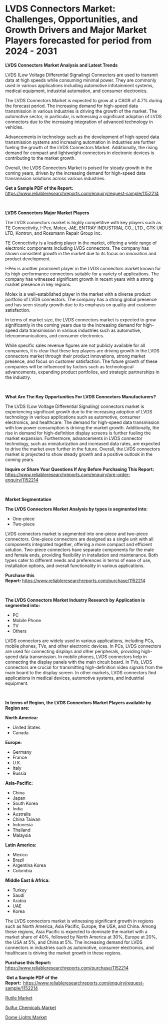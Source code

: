 <p><h1>LVDS Connectors Market: Challenges, Opportunities, and Growth Drivers and Major Market Players forecasted for period from 2024 - 2031</h1></p><p><strong>LVDS Connectors Market Analysis and Latest Trends</strong></p>
<p><p>LVDS (Low Voltage Differential Signaling) Connectors are used to transmit data at high speeds while consuming minimal power. They are commonly used in various applications including automotive infotainment systems, medical equipment, industrial automation, and consumer electronics.</p><p>The LVDS Connectors Market is expected to grow at a CAGR of 4.7% during the forecast period. The increasing demand for high-speed data transmission in various industries is driving the growth of the market. The automotive sector, in particular, is witnessing a significant adoption of LVDS connectors due to the increasing integration of advanced technology in vehicles.</p><p>Advancements in technology such as the development of high-speed data transmission systems and increasing automation in industries are further fueling the growth of the LVDS Connectors Market. Additionally, the rising demand for compact and lightweight connectors in electronic devices is contributing to the market growth.</p><p>Overall, the LVDS Connectors Market is poised for steady growth in the coming years, driven by the increasing demand for high-speed data transmission solutions across various industries.</p></p>
<p><strong>Get a Sample PDF of the Report:&nbsp;</strong> <a href="https://www.reliableresearchreports.com/enquiry/request-sample/1152214">https://www.reliableresearchreports.com/enquiry/request-sample/1152214</a></p>
<p>&nbsp;</p>
<p><strong>LVDS Connectors Major Market Players</strong></p>
<p><p>The LVDS connectors market is highly competitive with key players such as TE Connectivity, I-Pex, Molex, JAE, ENTRAY INDUSTRIAL CO., LTD., GTK UK LTD, Kontron, and Rossmann Repair Group Inc. </p><p>TE Connectivity is a leading player in the market, offering a wide range of electronic components including LVDS connectors. The company has shown consistent growth in the market due to its focus on innovation and product development.</p><p>I-Pex is another prominent player in the LVDS connectors market known for its high-performance connectors suitable for a variety of applications. The company has witnessed significant growth in recent years with a strong market presence in key regions.</p><p>Molex is a well-established player in the market with a diverse product portfolio of LVDS connectors. The company has a strong global presence and has seen steady growth due to its emphasis on quality and customer satisfaction.</p><p>In terms of market size, the LVDS connectors market is expected to grow significantly in the coming years due to the increasing demand for high-speed data transmission in various industries such as automotive, telecommunications, and consumer electronics.</p><p>While specific sales revenue figures are not publicly available for all companies, it is clear that these key players are driving growth in the LVDS connectors market through their product innovations, strong market presence, and focus on customer satisfaction. The future growth of these companies will be influenced by factors such as technological advancements, expanding product portfolios, and strategic partnerships in the industry.</p></p>
<p>&nbsp;</p>
<p><strong>What Are The Key Opportunities For LVDS Connectors Manufacturers?</strong></p>
<p><p>The LVDS (Low Voltage Differential Signaling) connectors market is experiencing significant growth due to the increasing adoption of LVDS technology in various applications such as automotive, consumer electronics, and healthcare. The demand for high-speed data transmission with low power consumption is driving the market growth. Additionally, the rise in demand for high-definition display screens is further fueling the market expansion. Furthermore, advancements in LVDS connector technology, such as miniaturization and increased data rates, are expected to drive the market even further in the future. Overall, the LVDS connectors market is projected to show steady growth and a positive outlook in the coming years.</p></p>
<p><strong>Inquire or Share Your Questions If Any Before Purchasing This Report:</strong> <a href="https://www.reliableresearchreports.com/enquiry/pre-order-enquiry/1152214">https://www.reliableresearchreports.com/enquiry/pre-order-enquiry/1152214</a></p>
<p>&nbsp;</p>
<p><strong>Market Segmentation</strong></p>
<p><strong>The LVDS Connectors Market Analysis by types is segmented into:</strong></p>
<p><ul><li>One-piece</li><li>Two-piece</li></ul></p>
<p><p>LVDS connectors market is segmented into one-piece and two-piece connectors. One-piece connectors are designed as a single unit with all components integrated together, offering a more compact and efficient solution. Two-piece connectors have separate components for the male and female ends, providing flexibility in installation and maintenance. Both types cater to different needs and preferences in terms of ease of use, installation options, and overall functionality in various applications.</p></p>
<p><strong>Purchase this Report:&nbsp;</strong><a href="https://www.reliableresearchreports.com/purchase/1152214">https://www.reliableresearchreports.com/purchase/1152214</a></p>
<p>&nbsp;</p>
<p><strong>The LVDS Connectors Market Industry Research by Application is segmented into:</strong></p>
<p><ul><li>PC</li><li>Mobile Phone</li><li>TV</li><li>Others</li></ul></p>
<p><p>LVDS connectors are widely used in various applications, including PCs, mobile phones, TVs, and other electronic devices. In PCs, LVDS connectors are used for connecting displays and other peripherals, providing high-speed data transmission. In mobile phones, LVDS connectors help in connecting the display panels with the main circuit board. In TVs, LVDS connectors are crucial for transmitting high-definition video signals from the main board to the display screen. In other markets, LVDS connectors find applications in medical devices, automotive systems, and industrial equipment.</p></p>
<p>&nbsp;</p>
<p><strong>In terms of Region, the LVDS Connectors Market Players available by Region are:</strong></p>
<p>
    <p> <strong> North America: </strong>
        <ul>
            <li>United States</li>
            <li>Canada</li>
        </ul>
        </p> 
    <p> <strong> Europe: </strong>
        <ul>
            <li>Germany</li>
            <li>France</li>
            <li>U.K.</li>
            <li>Italy</li>
            <li>Russia</li>
        </ul>
        </p> 
    <p> <strong> Asia-Pacific: </strong>
        <ul>
            <li>China</li>
            <li>Japan</li>
            <li>South Korea</li>
            <li>India</li>
            <li>Australia</li>
            <li>China Taiwan</li>
            <li>Indonesia</li>
            <li>Thailand</li>
            <li>Malaysia</li>
        </ul>
        </p> 
    <p> <strong> Latin America: </strong>
        <ul>
            <li>Mexico</li>
            <li>Brazil</li>
            <li>Argentina Korea</li>
            <li>Colombia</li>
        </ul>
        </p> 
    <p> <strong> Middle East & Africa: </strong>
        <ul>
            <li>Turkey</li>
            <li>Saudi</li>
            <li>Arabia</li>
            <li>UAE</li>
            <li>Korea</li>
        </ul>
    </p>
    </p>
<p><p>The LVDS connectors market is witnessing significant growth in regions such as North America, Asia Pacific, Europe, the USA, and China. Among these regions, Asia Pacific is expected to dominate the market with a market share of 40%, followed by North America at 30%, Europe at 20%, the USA at 5%, and China at 5%. The increasing demand for LVDS connectors in industries such as automotive, consumer electronics, and healthcare is driving the market growth in these regions.</p></p>
<p><strong>Purchase this Report: </strong><a href="https://www.reliableresearchreports.com/purchase/1152214">https://www.reliableresearchreports.com/purchase/1152214</a></p>
<p>&nbsp;<strong>Get a Sample PDF of the Report:&nbsp;&nbsp;</strong><a href="https://www.reliableresearchreports.com/enquiry/request-sample/1152214">https://www.reliableresearchreports.com/enquiry/request-sample/1152214</a></p>
<p><strong></strong></p>
<p><p><a href="https://metal-farmhouse-e95.notion.site/Rutile-Market-Size-Furnishes-Valuable-Information-Encompassing-Market-Share-Market-Trends-and-Proj-92ee3addc1c140b19a0c3847059a6e9f">Rutile Market</a></p><p><a href="https://crocus-run-b5a.notion.site/Sulfur-Chemicals-Market-Research-Report-The-Key-To-Successful-Business-Strategy-Forecasted-for-Peri-ab83945a9f23408a9484ec9c4f3fb9bd">Sulfur Chemicals Market</a></p><p><a href="https://github.com/angelajermaine/Market-Research-Report-List-2/blob/main/dome-lights-market.md">Dome Lights Market</a></p></p>